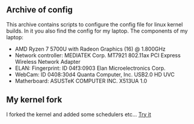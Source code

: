 
Archive of config
---

This archive contains scripts to configure the config file for linux kernel builds. In it you also find the config for my laptop.
The components of my laptop:
- AMD Ryzen 7 5700U with Radeon Graphics (16) @ 1.800GHz
- Network controller: MEDIATEK Corp. MT7921 802.11ax PCI Express Wireless Network Adapter
- ELAN: Fingerprint: ID 04f3:0903 Elan Microelectronics Corp.
- WebCam: ID 0408:30d4 Quanta Computer, Inc. USB2.0 HD UVC
- Matherboard: ASUSTeK COMPUTER INC. X513UA 1.0

My kernel fork
---

I forked the kernel and added some schedulers etc... [Try it](https://github.com/Peppe289/linux)